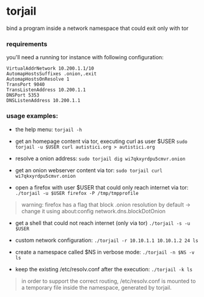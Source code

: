 # torjail
bind a program inside a network namespace that could exit only with tor

### requirements
you'll need a running tor instance with following configuration:
```
VirtualAddrNetwork 10.200.1.1/10
AutomapHostsSuffixes .onion,.exit
AutomapHostsOnResolve 1
TransPort 9040
TransListenAddress 10.200.1.1
DNSPort 5353
DNSListenAddress 10.200.1.1
```

### usage examples:

- the help menu:
`torjail -h`

- get an homepage content via tor, executing curl as user $USER
`sudo torjail -u $USER curl autistici.org > autistici.org `

- resolve a onion address:
`sudo torjail dig wi7qkxyrdpu5cmvr.onion`

- get an onion webserver content via tor:
`sudo torjail curl wi7qkxyrdpu5cmvr.onion`

- open a firefox with user $USER that could only reach internet via tor:
`./torjail -u $USER firefox -P /tmp/tmpprofile`

> warning: firefox has a flag that block .onion resolution by default -> change it using about:config network.dns.blockDotOnion

- get a shell that could not reach internet (only via tor)
`./torjail -s -u $USER`

- custom network configuration:
`./torjail -r 10.10.1.1 10.10.1.2 24 ls`

- create a namespace called $NS in verbose mode:
`./torjail -n $NS -v ls`

- keep the existing /etc/resolv.conf after the execution:
`./torjail -k ls`

> in order to support the correct routing, /etc/resolv.conf is mounted to a temporary file inside the namespace, generated by torjail.
